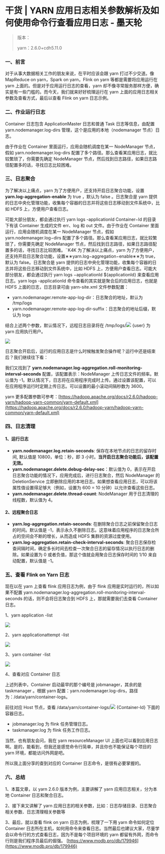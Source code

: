 # 干货 | YARN 应用日志相关参数解析及如何使用命令行查看应用日志 - 墨天轮
> 版本：
>
> yarn：2.6.0+cdh5.11.0

### 一、前言

对于从事大数据相关工作的朋友来说，在平时应该会跟 yarn 打过不少交道。像 MapReduce on yarn，Spark on yarn，Flink on yarn 等都是需要将应用运行在 yarn 上面的。但是对于应用运行日志的查看，yarn 却不像寻常服务那样方便，确实是有一些门槛的。而今天，我们就来好好梳理运行在 yarn 上面的应用日志相关参数及查看方式，最后以查看 Flink on yarn 日志示例。

### 二、作业运行日志

Container 日志包含 ApplicationMaster 日志和普通 Task 日志等信息，由配置 yarn.nodemanager.log-dirs 管理，这个是应用的本地（nodemanager 节点）日志。

由于作业在 Container 里面运行，应用会随机调度在某一 NodeManager 节点，假如 yarn.nodemanager.log-dirs 配置了多个路径。那么查看某应用日志，就比较繁琐了，你需要先确定 NodeManager 节点，然后找到日志路径，如果日志路径配置多的话，寻找日志比较困难。

### 三、日志聚合

为了解决以上痛点，yarn 为了方便用户，还支持开启日志聚合功能，设置 **yarn.log-aggregation-enable** 为 true ，默认为 false 。日志聚合是 yarn 提供的日志中央化管理功能，收集每个容器的日志并将这些日志移动到文件系统中，比如 HDFS 上，方便用户查看日志。

可能大部分朋友，都会通过执行 yarn logs -applicationId Container−Id 的目录下有该 Container 生成的文件 err、log 和 out 文件。由于作业在 Container 里面运行，应用会随机调度在某一 NodeManager 节点，假如 yarn.nodemanager.log−dirs 配置了多个路径。那么查看某应用日志，就比较繁琐了，你需要先确定 NodeManager 节点，然后找到日志路径，如果日志路径配置多的话，寻找日志比较困难。¨K4K 为了解决以上痛点，yarn 为了方便用户，还支持开启日志聚合功能，设置∗∗yarn.log−aggregation−enable∗∗为 true，默认为 false。日志聚合是 yarn 提供的日志中央化管理功能，收集每个容器的日志并将这些日志移动到文件系统中，比如 HDFS 上，方便用户查看日志。可能大部分朋友，都会通过执行 yarn logs −applicationId ${applicationId} 来查看应用日志。yarn logs -applicationId 命令查看的其实就是聚合后的应用日志，也就是 HDFS 上面的日志，日志目录可由 yarn-site.xml 文件参数配置：

-   yarn.nodemanager.remote-app-log-dir：日志聚合的地址，默认为 /tmp/logs
-   yarn.nodemanager.remote-app-log-dir-suffix：日志聚合的地址后缀，默认为 logs

结合上述两个参数，默认情况下，远程日志目录将在 /tmp/logs/![](https://oss-emcsprod-public.modb.pro/wechatSpider/modb_20211126_a1a40074-4e90-11ec-8658-fa163eb4f6be.png)
{user} 为 yarn 应用执行用户。

![](https://oss-emcsprod-public.modb.pro/wechatSpider/modb_20211126_a1d26afe-4e90-11ec-8658-fa163eb4f6be.png)

日志聚合开启后，运行的应用日志是什么时候触发聚合操作呢？运行中还是结束后？我们继续往下看：

我们又找到了 **yarn.nodemanager.log-aggregation.roll-monitoring-interval-seconds** 配置，该配置表示：NodeManager 上传日志文件的频率。默认值为 -1。默认情况下，日志将在应用程序完成时上传。通过设置该配置，可以在应用程序运行时定期上传日志。可以设置的最小滚动间隔秒数为 3600。

yarn 更多配置参数可参考：[https://hadoop.apache.org/docs/r2.6.0/hadoop-yarn/hadoop-yarn-common/yarn-default.xml](https://hadoop.apache.org/docs/r2.6.0/hadoop-yarn/hadoop-yarn-common/yarn-default.xml)

### 四、日志清理

#### 1、运行日志

-   **yarn.nodemanager.log.retain-seconds**: 保存在本地节点的日志的留存时间, 默认值是 10800，单位：秒，即 3 小时。**当开启日志聚合功能后，该配置无效。** 
-   **yarn.nodemanager.delete.debug-delay-sec**：默认值为 0，表示在开启日志聚合功能的情况下，应用完成后，进行日志聚合，然后 NodeManager 的 DeletionService 立即删除应用的本地日志。如果想查看应用日志，可以将该属性值设置得足够大（例如，设置为 600 = 10 分钟）以允许查看这些日志。
-   **yarn.nodemanager.delete.thread-count**: NodeManager 用于日志清理的线程数，默认值为 4。

#### 2、远程聚合日志

-   **yarn.log-aggregation.retain-seconds**: 在删除聚合日志之前保留聚合日志的时间。默认值是 -1，表示永久不删除日志。这意味着应用程序的日志聚合所占的空间会不断的增长，从而造成 HDFS 集群的资源过度使用。
-   **yarn.log-aggregation.retain-check-interval-seconds**: 聚合日志保存检查间隔时间，确定多长时间去检查一次聚合日志的留存情况以执行日志的删除。如果设置为 0 或者负值，那这个值就会用聚合日志保存时间的 1/10 来自动配置，默认值是 -1。

### 五、查看 Flink on Yarn 日志

现在以在 yarn 上查看 flink 应用日志为例，由于 flink 应用是实时运行的，所以如果不配置 yarn.nodemanager.log-aggregation.roll-monitoring-interval-seconds 的话，则不会将日志聚合到 HDFS 上，那就需要我们去查看 Container 日志。

1、yarn application -list

![](https://oss-emcsprod-public.modb.pro/wechatSpider/modb_20211126_a1f5b4e6-4e90-11ec-8658-fa163eb4f6be.png)

2、yarn applicationattempt -list <ApplicationId>

![](https://oss-emcsprod-public.modb.pro/wechatSpider/modb_20211126_a20fe0d2-4e90-11ec-8658-fa163eb4f6be.png)

3、yarn container -list <Application Attempt Id>

![](https://oss-emcsprod-public.modb.pro/wechatSpider/modb_20211126_a228d4c0-4e90-11ec-8658-fa163eb4f6be.png)

4、查看对应 Container 日志

上述列表中，Container 启动最早的那个编号是 jobmanager，其余的是 taskmanager 。根据 yarn 配置：yarn.nodemanager.log-dirs，路径为：/data/yarn/container-logs。

前往对应 Host 节点，查看 /data/yarn/container-logs/![](https://oss-emcsprod-public.modb.pro/wechatSpider/modb_20211126_a238f4cc-4e90-11ec-8658-fa163eb4f6be.png)
{Container-Id} 下面的容器日志。

-   jobmanager.log 为 flink 任务管理日志。
-   taskmanager.log 为 flink 任务工作日志。

当然，也有朋友会问，我在 yarn resourceManager UI 上面也可以看到应用日志啊。是的，能看到，但我还是感觉命令行简单，并且你也不能保证每个项目的 yarn 环境，都能访问外网是吧。

所以我上面分享的查到对应的 Container 日志命令，是很有必要掌握的。

### 六、总结

1、本篇文章，以 yarn 2.6.0 版本为例，主要讲解了 yarn 应用日志相关，分为本地 Container 日志和聚合日志。

2、接下来又讲解了 yarn 应用日志的相关参数，比如：日志存储目录、日志聚合相关参数、日志清理相关参数等

3、最后，就以查看 flink on yarn 日志为例，梳理了一下用 yarn 命令如何定位 Container 日志所在主机，如何用命令来查看日志。当然最后也建议大家，尽量学会以命令行的方式查看日志，因为不是每个项目环境的 yarn 都留有外网，而命令行则是我们程序员最后的倔强。 
 [https://www.modb.pro/db/179946](https://www.modb.pro/db/179946)
